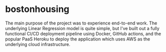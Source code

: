 # bostonhousing

The main purpose of the project was to experience end-to-end work. The underlying Linear Regression model is quite simple, but I've built out a fully functional CI/CD deployment pipeline using Docker, GitHub actions, and the popular PaaS Heroku to deploy the application which uses AWS as the underlying cloud infrastructure.

